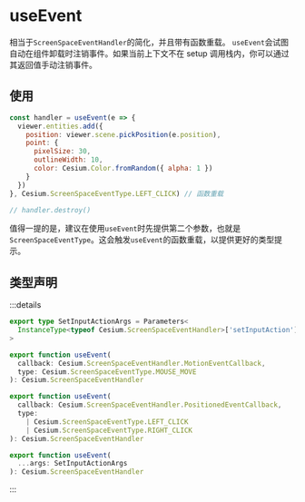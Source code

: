 # useEvent

相当于`ScreenSpaceEventHandler`的简化，并且带有函数重载。
`useEvent`会试图自动在组件卸载时注销事件。如果当前上下文不在 setup 调用栈内，你可以通过其返回值手动注销事件。

## 使用

```js {10}
const handler = useEvent(e => {
  viewer.entities.add({
    position: viewer.scene.pickPosition(e.position),
    point: {
      pixelSize: 30,
      outlineWidth: 10,
      color: Cesium.Color.fromRandom({ alpha: 1 })
    }
  })
}, Cesium.ScreenSpaceEventType.LEFT_CLICK) // 函数重载

// handler.destroy()
```

值得一提的是，建议在使用`useEvent`时先提供第二个参数，也就是`ScreenSpaceEventType`。这会触发`useEvent`的函数重载，以提供更好的类型提示。

## 类型声明

:::details

```ts
export type SetInputActionArgs = Parameters<
  InstanceType<typeof Cesium.ScreenSpaceEventHandler>['setInputAction']
>

export function useEvent(
  callback: Cesium.ScreenSpaceEventHandler.MotionEventCallback,
  type: Cesium.ScreenSpaceEventType.MOUSE_MOVE
): Cesium.ScreenSpaceEventHandler

export function useEvent(
  callback: Cesium.ScreenSpaceEventHandler.PositionedEventCallback,
  type:
    | Cesium.ScreenSpaceEventType.LEFT_CLICK
    | Cesium.ScreenSpaceEventType.RIGHT_CLICK
): Cesium.ScreenSpaceEventHandler

export function useEvent(
  ...args: SetInputActionArgs
): Cesium.ScreenSpaceEventHandler
```

:::
